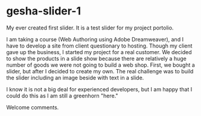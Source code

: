 # gesha-slider-1

My ever created first slider. It is a test slider for my project portolio.

I am taking a course (Web Authoring using Adobe Dreamweaver), and I have to develop a site from client questionary to hosting. Though my client gave up the business, I started my project for a real customer. We decided to show the products in a slide show because there are relatively a huge number of goods we were not going to build a web shop. First, we bought a slider, but after I decided to create my own.
The real challenge was to build the slider including an image beside with text in a slide.

I know it is not a big deal for experienced developers, but I am happy that I could do this as I am still a greenhorn "here."

Welcome comments.
